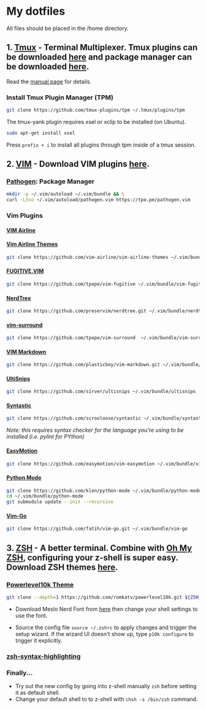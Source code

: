 # My dotfiles

All files should be placed in the /home directory.

## 1. [Tmux](https://github.com/tmux/tmux) - Terminal Multiplexer. Tmux plugins can be downloaded [here](https://github.com/tmux-plugins) and package manager can be downloaded [here](https://github.com/tmux-plugins/tpm).

Read the [manual page](https://www.systutorials.com/docs/linux/man/1-tmux/) for details.

### Install Tmux Plugin Manager (TPM)

```bash
git clone https://github.com/tmux-plugins/tpm ~/.tmux/plugins/tpm
```

The tmux-yank plugin requires xsel or xclip to be installed (on Ubuntu).

```bash
sudo apt-get install xsel
```

Press `prefix + i` to install all plugins through tpm inside of a tmux session.


## 2. [VIM](https://www.vim.org/) - Download VIM plugins [here](https://vimawesome.com/).

### [Pathogen](https://github.com/tpope/vim-pathogen): Package Manager

```bash
mkdir -p ~/.vim/autoload ~/.vim/bundle && \
curl -LSso ~/.vim/autoload/pathogen.vim https://tpo.pe/pathogen.vim
```
### Vim Plugins

#### [VIM Airline](https://vimawesome.com/plugin/vim-airline-superman)

#### [Vim Airline Themes](https://github.com/vim-airline/vim-airline-themes)

```bash
git clone https://github.com/vim-airline/vim-airline-themes ~/.vim/bundle/vim-airline-themes
```

#### [FUGITIVE.VIM](https://vimawesome.com/plugin/fugitive-vim)

```bash
git clone https://github.com/tpope/vim-fugitive ~/.vim/bundle/vim-fugitive
```

#### [NerdTree](https://vimawesome.com/plugin/nerdtree-red)

```bash
git clone https://github.com/preservim/nerdtree.git ~/.vim/bundle/nerdtree
```

#### [vim-surround](https://vimawesome.com/plugin/surround-vim)

```bash
git clone https://github.com/tpope/vim-surround  ~/.vim/bundle/vim-surround
```

#### [VIM Markdown](https://vimawesome.com/plugin/markdown-syntax)

```bash
git clone https://github.com/plasticboy/vim-markdown.git ~/.vim/bundle/vim-markdown
```

#### [UltiSnips](https://vimawesome.com/plugin/ultisnips)

```bash
git clone https://github.com/sirver/ultisnips ~/.vim/bundle/ultisnips
```

#### [Syntastic](https://vimawesome.com/plugin/syntastic)

```bash
git clone https://github.com/scrooloose/syntastic ~/.vim/bundle/syntastic
```

_Note: this requires syntax checker for the language you're using to be installed (i.e. pylint for PYthon)_

#### [EasyMotion](https://vimawesome.com/plugin/easymotion)

```bash
git clone https://github.com/easymotion/vim-easymotion ~/.vim/bundle/vim-easymotion
```

#### [Python Mode]()

```bash
git clone https://github.com/klen/python-mode ~/.vim/bundle/python-mode
cd ~/.vim/bundle/python-mode
git submodule update --init --recursive
```

#### [Vim-Go](https://vimawesome.com/plugin/vim-go-sparks-fly)

```bash
git clone https://github.com/fatih/vim-go.git ~/.vim/bundle/vim-go
```


## 3. [ZSH](http://ohmyz.sh/) - A better terminal. Combine with [Oh My ZSH](https://github.com/ohmyzsh/ohmyzsh), configuring your z-shell is super easy. Download ZSH themes [here](https://github.com/robbyrussell/oh-my-zsh/wiki/Themes).


### [Powerlevel10k Theme](https://github.com/powerline/powerline)

```bash
git clone --depth=1 https://github.com/romkatv/powerlevel10k.git ${ZSH_CUSTOM:-~/.oh-my-zsh/custom}/themes/powerlevel10k
```

- Download Meslo Nerd Font from [here](https://github.com/romkatv/powerlevel10k#manual-font-installation) then change your shell settings to use the font.

- Source the config file `source ~/.zshrc` to apply changes and trigger the setup wizard. If the wizard UI doesn't show up, type `p10k configure` to trigger it explicitly.

### [zsh-syntax-highlighting](https://github.com/zsh-users/zsh-syntax-highlighting)


### Finally...

- Try out the new config by going into z-shell manually `zsh` before setting it as default shell.
- Change your default shell to to z-shell with `chsh -s /bin/zsh` command.
